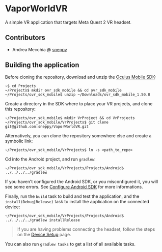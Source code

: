 # VaporWorldVR

A simple VR application that targets Meta Quest 2 VR headset.

Contributors
------------

- Andrea Mecchia @ [sneppy](https://github.com/sneppy)

Building the application
------------------------

Before cloning the repository, download and unzip the [Oculus Mobile SDK](https://developer.oculus.com/downloads/package/oculus-mobile-sdk/):

```console
~$ cd Projects
~/Projects$ mkdir ovr_sdk_mobile && cd ovr_sdk_mobile
~/Projects/ovr_sdk_mobile$ unzip ~/Downloads/ovr_sdk_mobile_1.50.0
```

Create a directory in the SDK where to place your VR projects, and clone this repository:

```console
~/Projects/ovr_sdk_mobile$ mkdir VrProject && cd VrProjects
~/Projects/ovr_sdk_mobile/VrProjects$ git clone git@github.com:sneppy/VaporWorldVR.git
```

Alternatively, you can clone the repository somewhere else and create a symbolic link:

```console
~/Projects/ovr_sdk_mobile/VrProjects$ ln -s <path_to_repo>
```

Cd into the Android project, and run `gradlew`:

```console
~/Projects/ovr_sdk_mobile/VrProjects/Projects/Android$ ../../../../gradlew
```

If you haven't configured the Android SDK, or you misconfigured it, you will see some errors. See [Configure Android SDK](ConfigureAndroidSDK.md) for more informations.

Finally, run the `build` task to build and test the application, and the `install(Debug|Release)` task to install the application on the connected device:

```console
~/Projects/ovr_sdk_mobile/VrProjects/Projects/Android$ ../../../../gradlew installRelease
```

> If you are having problems connecting the headset, follow the steps on the [Device Setup](https://developer.oculus.com/documentation/native/android/mobile-device-setup/) page.

You can also run `gradlew tasks` to get a list of all available tasks.
